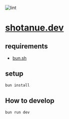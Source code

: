 ![lint](https://github.com/shotanue/shotanue.dev/actions/workflows/lint.yml/badge.svg)

# [shotanue.dev](https://shotanue.dev)

## requirements

- [bun.sh](https://bun.sh)

## setup

```bash
bun install
```

## How to develop

```bash
bun run dev
```


